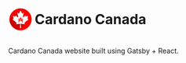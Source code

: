 
<img style='vertical-align:middle;' src="src/assets/img/cardano-canada-logo.png" alt="Cardano Canada Logo" width="50"/>
<h1 style='vertical-align:middle; display:inline;'>Cardano Canada </h1>

<br>
<br>

Cardano Canada website built using Gatsby + React.
